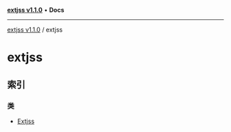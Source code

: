 [**extjss v1.1.0**](../README.md) • **Docs**

***

[extjss v1.1.0](../modules.md) / extjss

# extjss

## 索引

### 类

- [Extjss](classes/Extjss.md)
